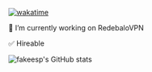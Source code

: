[![wakatime](https://wakatime.com/badge/github/fakeesp/rdblvpnbot.svg)](https://wakatime.com/badge/github/fakeesp/rdblvpnbot)

🔭 I’m currently working on RedebaloVPN

✅ Hireable

![fakeesp's GitHub stats](https://github-readme-stats.vercel.app/api?username=fakeesp&show_icons=true&theme=tokyonight)
